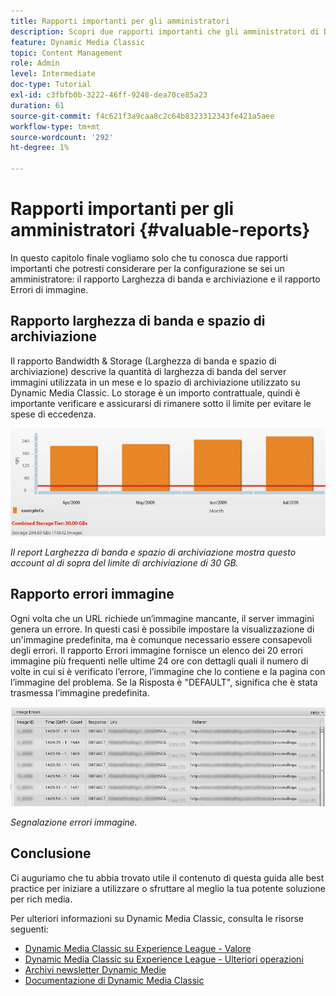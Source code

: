 ```yaml
---
title: Rapporti importanti per gli amministratori
description: Scopri due rapporti importanti che gli amministratori di Dynamic Media Classic dovrebbero considerare per la configurazione.
feature: Dynamic Media Classic
topic: Content Management
role: Admin
level: Intermediate
doc-type: Tutorial
exl-id: c3fbfb0b-3222-46ff-9248-dea70ce85a23
duration: 61
source-git-commit: f4c621f3a9caa8c2c64b8323312343fe421a5aee
workflow-type: tm+mt
source-wordcount: '292'
ht-degree: 1%

---
```


# Rapporti importanti per gli amministratori {#valuable-reports}

In questo capitolo finale vogliamo solo che tu conosca due rapporti importanti che potresti considerare per la configurazione se sei un amministratore: il rapporto Larghezza di banda e archiviazione e il rapporto Errori di immagine.

## Rapporto larghezza di banda e spazio di archiviazione

Il rapporto Bandwidth &amp; Storage (Larghezza di banda e spazio di archiviazione) descrive la quantità di larghezza di banda del server immagini utilizzata in un mese e lo spazio di archiviazione utilizzato su Dynamic Media Classic. Lo storage è un importo contrattuale, quindi è importante verificare e assicurarsi di rimanere sotto il limite per evitare le spese di eccedenza.

![immagine](assets/valuable-reports/reports-1.jpg)

_Il report Larghezza di banda e spazio di archiviazione mostra questo account al di sopra del limite di archiviazione di 30 GB._

## Rapporto errori immagine

Ogni volta che un URL richiede un’immagine mancante, il server immagini genera un errore. In questi casi è possibile impostare la visualizzazione di un&#39;immagine predefinita, ma è comunque necessario essere consapevoli degli errori. Il rapporto Errori immagine fornisce un elenco dei 20 errori immagine più frequenti nelle ultime 24 ore con dettagli quali il numero di volte in cui si è verificato l’errore, l’immagine che lo contiene e la pagina con l’immagine del problema. Se la Risposta è &quot;DEFAULT&quot;, significa che è stata trasmessa l’immagine predefinita.

![immagine](assets/valuable-reports/reports-2.jpg)

_Segnalazione errori immagine._

## Conclusione

Ci auguriamo che tu abbia trovato utile il contenuto di questa guida alle best practice per iniziare a utilizzare o sfruttare al meglio la tua potente soluzione per rich media.

Per ulteriori informazioni su Dynamic Media Classic, consulta le risorse seguenti:

- [Dynamic Media Classic su Experience League - Valore](https://guided.adobe.com/?launch=AEM-5a#recommended/solutions/experience-manager)
- [Dynamic Media Classic su Experience League - Ulteriori operazioni](https://guided.adobe.com/?launch=AEM-6a#recommended/solutions/experience-manager)
- [Archivi newsletter Dynamic Medie](https://experienceleague.adobe.com/docs/dynamic-media-classic/using/dynamic-media-newsletter.html)
- [Documentazione di Dynamic Media Classic](https://experienceleague.adobe.com/docs/dynamic-media-classic/using/home.html)
